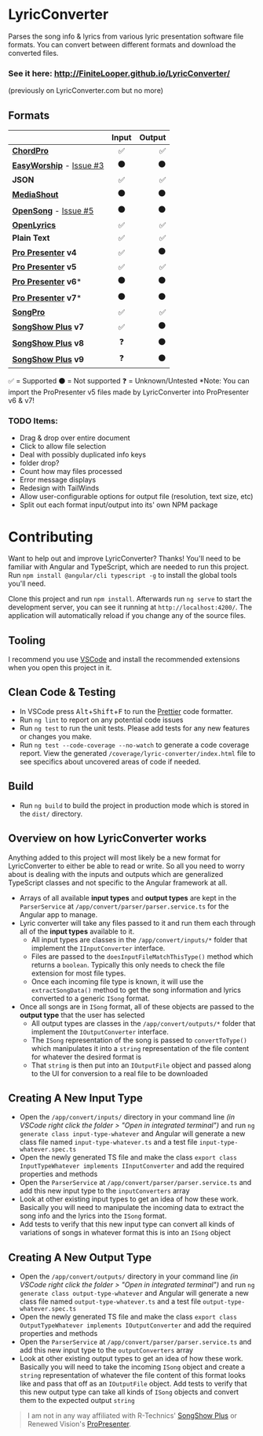 
# LyricConverter
Parses the song info & lyrics from various lyric presentation software file formats. You can convert between different formats and download the converted files.

### See it here: http://FiniteLooper.github.io/LyricConverter/
(previously on LyricConverter.com but no more)


## Formats
|                                                                    | Input  | Output |
| ------------------------------------------------------------------ |:------:| ------:|
| **[ChordPro](https://chordpro.org/)**                              |   ✅   |   ✅  |
| **[EasyWorship](https://easyworship.com/)** - [Issue #3][1]        |   ⚫   |   ⚫  |
| **JSON**                                                           |   ✅   |   ✅  |
| **[MediaShout](https://mediashout.com/)**                          |   ⚫   |   ⚫  |
| **[OpenSong](https://opensong.org/)** - [Issue #5][2]              |   ⚫   |   ⚫  |
| **[OpenLyrics](https://docs.openlyrics.org)**                      |   ✅   |   ✅  |
| **Plain Text**                                                     |   ✅   |   ✅  |
| **[Pro Presenter](https://renewedvision.com/propresenter/) v4**    |   ✅   |   ⚫  |
| **[Pro Presenter](https://renewedvision.com/propresenter/) v5**    |   ✅   |   ✅  |
| **[Pro Presenter](https://renewedvision.com/propresenter/) v6***   |   ⚫    |  ⚫  |
| **[Pro Presenter](https://renewedvision.com/propresenter/) v7***   |   ⚫    |  ⚫  |
| **[SongPro](https://songpro.org/)**                                |   ✅   |   ✅  |
| **[SongShow Plus](https://songshowplus.com/) v7**                  |   ✅   |   ⚫  |
| **[SongShow Plus](https://songshowplus.com/) v8**                  |   ❓   |   ⚫  |
| **[SongShow Plus](https://songshowplus.com/) v9**                  |   ❓   |   ⚫  |

✅ = Supported
⚫ = Not supported
❓ = Unknown/Untested
  *Note: You can import the ProPresenter v5 files made by LyricConverter into ProPresenter v6 & v7!

[1]: https://github.com/FiniteLooper/LyricConverter/issues/3
[2]: https://github.com/FiniteLooper/LyricConverter/issues/5


### TODO Items:
* Drag & drop over entire document
* Click to allow file selection
* Deal with possibly duplicated info keys
* folder drop?
* Count how may files processed
* Error message displays
* Redesign with TailWinds
* Allow user-configurable options for output file (resolution, text size, etc)
* Split out each format input/output into its' own NPM package


# Contributing
Want to help out and improve LyricConverter? Thanks!
You'll need to be familiar with Angular and TypeScript, which are needed to run this project.  Run `npm install @angular/cli typescript -g` to install the global tools you'll need.

Clone this project and run `npm install`. Afterwards run `ng serve` to start the development server, you can see it running at `http://localhost:4200/`. The application will automatically reload if you change any of the source files.

## Tooling
I recommend you use [VSCode](https://code.visualstudio.com/) and install the recommended extensions when you open this project in it.

## Clean Code & Testing
* In VSCode press <kbd>Alt</kbd>+<kbd>Shift</kbd>+<kbd>F</kbd> to run the [Prettier](https://marketplace.visualstudio.com/items?itemName=esbenp.prettier-vscode) code formatter.
* Run `ng lint` to report on any potential code issues
* Run `ng test` to run the unit tests. Please add tests for any new features or changes you make.
* Run `ng test --code-coverage --no-watch` to generate a code coverage report.  View the generated `/coverage/lyric-converter/index.html` file to see specifics about uncovered areas of code if needed.

## Build
* Run `ng build` to build the project in production mode which is stored in the `dist/` directory.


## Overview on how LyricConverter works
Anything added to this project will most likely be a new format for LyricConverter to either be able to read or write. So all you need to worry about is dealing with the inputs and outputs which are generalized TypeScript classes and not specific to the Angular framework at all.
* Arrays of all available **input types** and **output types** are kept in the `ParserService` at `/app/convert/parser/parser.service.ts` for the Angular app to manage.
* Lyric converter will take any files passed to it and run them each through all of the **input types** available to it.
  - All input types are classes in the `/app/convert/inputs/*` folder that implement the `IInputConverter` interface.
  - Files are passed to the `doesInputFileMatchThisType()` method which returns a `boolean`. Typically this only needs to check the file extension for most file types.
  - Once each incoming file type is known, it will use the `extractSongData()` method to get the song information and lyrics converted to a generic `ISong` format.
* Once all songs are in `ISong` format, all of these objects are passed to the **output type** that the user has selected
  - All output types are classes in the `/app/convert/outputs/*` folder that implement the `IOutputConverter` interface.
  - The `ISong` representation of the song is passed to `convertToType()` which manipulates it into a `string` representation of the file content for whatever the desired format is
  - That `string` is then put into an `IOutputFile` object and passed along to the UI for conversion to a real file to be downloaded

## Creating A New Input Type
* Open the `/app/convert/inputs/` directory in your command line _(in VSCode right click the folder > "Open in integrated terminal")_ and run `ng generate class input-type-whatever` and Angular will generate a new class file named `input-type-whatever.ts` and a test file `input-type-whatever.spec.ts`
* Open the newly generated TS file and make the class `export class InputTypeWhatever implements IInputConverter` and add the required properties and methods
* Open the `ParserService` at `/app/convert/parser/parser.service.ts` and add this new input type to the `inputConverters` array
* Look at other existing input types to get an idea of how these work. Basically you will need to manipulate the incoming data to extract the song info and the lyrics into the `ISong` format.
* Add tests to verify that this new input type can convert all kinds of variations of songs in whatever format this is into an `ISong` object

## Creating A New Output Type
* Open the `/app/convert/outputs/` directory in your command line _(in VSCode right click the folder > "Open in integrated terminal")_ and run `ng generate class output-type-whatever` and Angular will generate a new class file named `output-type-whatever.ts` and a test file `output-type-whatever.spec.ts`
* Open the newly generated TS file and make the class `export class OutputTypeWhatever implements IOutputConverter` and add the required properties and methods
* Open the `ParserService` at `/app/convert/parser/parser.service.ts` and add this new input type to the `outputConverters` array
* Look at other existing output types to get an idea of how these work. Basically you will need to take the incoming `ISong` object and create a `string` representation of whatever the file content of this format looks like and pass that off as an `IOutputFile` object.
   Add tests to verify that this new output type can take all kinds of `ISong` objects and convert them to the expected output `string`


> I am not in any way affiliated with R-Technics' [SongShow Plus](http://songshowplus.com/) or Renewed Vision's [ProPresenter](http://www.renewedvision.com/propresenter.php).
